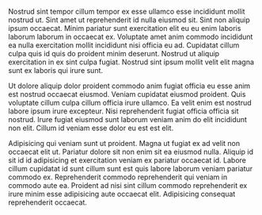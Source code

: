 Nostrud sint tempor cillum tempor ex esse ullamco esse incididunt mollit nostrud ut. Sint amet ut reprehenderit id nulla eiusmod sit. Sint non aliquip ipsum occaecat. Minim pariatur sunt exercitation elit eu eu enim laboris laborum laborum in occaecat ex. Voluptate amet anim commodo incididunt ea nulla exercitation mollit incididunt nisi officia eu ad. Cupidatat cillum culpa quis id quis do proident minim deserunt. Nostrud ut aliquip exercitation in ex sint culpa fugiat. Nostrud sint ipsum mollit velit elit magna sunt ex laboris qui irure sunt.

Ut dolore aliquip dolor proident commodo anim fugiat officia eu esse anim est nostrud occaecat eiusmod. Veniam cupidatat eiusmod proident. Quis voluptate cillum culpa cillum officia irure ullamco. Ea velit enim est nostrud labore ipsum irure excepteur. Nisi reprehenderit fugiat officia officia sit nostrud. Irure fugiat eiusmod sunt laborum veniam anim do elit incididunt non elit. Cillum id veniam esse dolor eu est est elit.

Adipisicing qui veniam sunt ut proident. Magna ut fugiat ex ad velit non occaecat elit ut. Pariatur dolore sit non enim sit ea eiusmod nulla. Aliquip id sit id id adipisicing et exercitation veniam ex pariatur occaecat id. Labore cillum cupidatat id sunt cillum sunt est quis labore laborum veniam pariatur commodo ex. Reprehenderit commodo reprehenderit qui veniam in commodo aute ea. Proident ad nisi sint cillum commodo reprehenderit ex irure minim esse adipisicing aute occaecat elit. Adipisicing consequat reprehenderit occaecat.